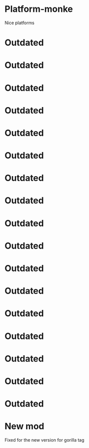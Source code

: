 # Platform-monke
Nice platforms
# Outdated
# Outdated
# Outdated
# Outdated
# Outdated
# Outdated
# Outdated
# Outdated
# Outdated
# Outdated
# Outdated
# Outdated
# Outdated
# Outdated
# Outdated
# Outdated
# Outdated
# New mod
Fixed for the new version for gorilla tag
